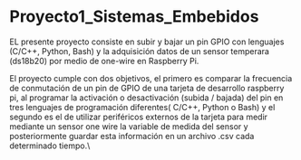 # Proyecto1_Sistemas_Embebidos
EL presente proyecto consiste en subir y bajar un pin GPIO con lenguajes (C/C++, Python, Bash) y la adquisición datos de un sensor temperara (ds18b20) por medio de one-wire en Raspberry Pi.

El proyecto cumple con dos objetivos, el primero es comparar la frecuencia de conmutación de un pin de GPIO de una tarjeta de desarrollo raspberry pi, al programar la activación o desactivación (subida / bajada) del pin en tres lenguajes de programación diferentes( C/C++, Python o Bash) y el segundo es el de utilizar periféricos externos de la tarjeta para medir mediante un sensor one wire la variable de medida del sensor y posteriormente guardar esta información en un archivo .csv cada determinado tiempo.\\


 

